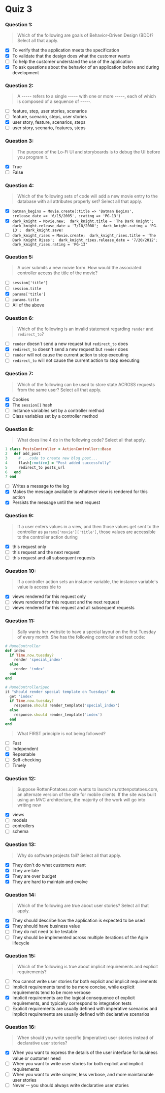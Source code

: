 # Quiz 3

### Question 1:
> Which of the following are goals of Behavior-Driven Design (BDD)? Select all that apply.

- [x] To verify that the application meets the specification
- [x] To validate that the design does what the customer wants
- [ ] To help the customer understand the use of the application
- [x] To ask questions about the behavior of an application before and during development

### Question 2:
> A ----- refers to a single ----- with one or more -----, each of which is composed of a sequence of -----.

- [ ] feature, step, user stories, scenarios
- [ ] feature, scenario, steps, user stories
- [x] user story, feature, scenarios, steps
- [ ] user story, scenario, features, steps

### Question 3:
> The purpose of the Lo-Fi UI and storyboards is to debug the UI before you program it.

- [x] True
- [ ] False

### Question 4:
> Which of the following sets of code will add a new movie entry to the database with all attributes properly set? Select all that apply.

- [x] `batman_begins = Movie.create(:title => 'Batman Begins', :release_date => '6/15/2005', :rating => 'PG-13')`
- [x] `
dark_knight = Movie.new; 
dark_knight.title = 'The Dark Knight'; 
dark_knight.release_date = '7/18/2008'; 
dark_knight.rating = 'PG-13'; 
dark_knight.save!
`
- [ ] `
dark_knight_rises = Movie.create; 
dark_knight_rises.title = 'The Dark Knight Rises'; 
dark_knight_rises.release_date = '7/20/2012'; 
dark_knight_rises.rating = 'PG-13'
`

### Question 5:
> A user submits a new movie form. How would the associated controller access the title of the movie?

- [ ] `session['title']`
- [ ] `session.title`
- [x] `params['title']`
- [ ] `params.title`
- [ ] All of the above

### Question 6:
> Which of the following is an invalid statement regarding `render` and `redirect_to`?

- [ ] `render` doesn't send a new request but `redirect_to` does
- [x] `redirect_to` doesn't send a new request but `render` does
- [ ] `render` will not cause the current action to stop executing
- [ ] `redirect_to` will not cause the current action to stop executing

### Question 7:
> Which of the following can be used to store state ACROSS requests from the same user? Select all that apply.

- [x] Cookies
- [x] The `session[]` hash
- [ ] Instance variables set by a controller method
- [ ] Class variables set by a controller method

### Question 8:
> What does line 4 do in the following code? Select all that apply.

```ruby
1 class PostsController < ActionController::Base
2   def add_post
3     # ...code to create new blog post...
4     flash[:notice] = "Post added successfully"
5     redirect_to posts_url
6   end
7 end
```

- [ ] Writes a message to the log
- [x] Makes the message available to whatever view is rendered for this action
- [x] Persists the message until the next request

### Question 9:
> If a user enters values in a view, and then those values get sent to the controller as `params['movie']['title']`, those values are accessible to the controller action during

- [x] this request only
- [ ] this request and the next request
- [ ] this request and all subsequent requests

### Question 10:
> If a controller action sets an instance variable, the instance variable's value is accessible to

- [x] views rendered for this request only
- [ ] views rendered for this request and the next request
- [ ] views rendered for this request and all subsequent requests

### Question 11:
> Sally wants her website to have a special layout on the first Tuesday of every month. She has the following controller and test code:

```ruby
# HomeController
def index
  if Time.now.tuesday?
    render 'special_index'
  else
    render 'index'
  end
end

# HomeControllerSpec
it "should render special template on Tuesdays" do
  get 'index'
  if Time.now.tuesday?
    response.should render_template('special_index')
  else
    response.should render_template('index')
  end
end
```

> What FIRST principle is not being followed?

- [ ] Fast
- [ ] Independent
- [x] Repeatable
- [ ] Self-checking
- [ ] Timely

### Question 12:
> Suppose RottenPotatoes.com wants to launch m.rottenpotatoes.com, an alternate version of the site for mobile clients. If the site was built using an MVC architecture, the majority of the work will go into writing new

- [x] views
- [ ] models
- [ ] controllers
- [ ] schema

### Question 13:
> Why do software projects fail? Select all that apply.

- [x] They don't do what customers want
- [x] They are late
- [x] They are over budget
- [x] They are hard to maintain and evolve

### Question 14:
> Which of the following are true about user stories? Select all that apply.

- [x] They should describe how the application is expected to be used
- [x] They should have business value
- [ ] They do not need to be testable
- [ ] They should be implemented across multiple iterations of the Agile lifecycle

### Question 15:
> Which of the following is true about implicit requirements and explicit requirements?

- [ ] You cannot write user stories for both explicit and implicit requirements
- [ ] Implicit requirements tend to be more concise, while explicit requirements tend to be more verbose
- [x] Implicit requirements are the logical consequence of explicit requirements, and typically correspond to integration tests
- [ ] Explicit requirements are usually defined with imperative scenarios and implicit requirements are usually defined with declarative scenarios

### Question 16:
> When should you write specific (imperative) user stories instead of declarative user stories?

- [x] When you want to express the details of the user interface for business value or customer need
- [ ] When you want to write user stories for both explicit and implicit requirements
- [ ] When you want to write simpler, less verbose, and more maintainable user stories
- [ ] Never -- you should always write declarative user stories
